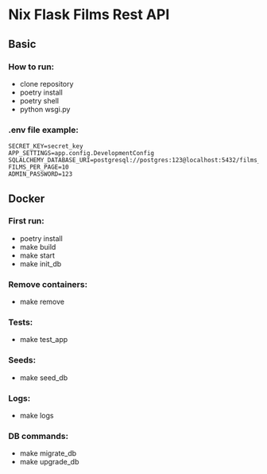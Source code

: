 # Nix Flask Films Rest API

## Basic

### How to run:

- clone repository
- poetry install
- poetry shell
- python wsgi.py

### .env file example:

```
SECRET_KEY=secret_key
APP_SETTINGS=app.config.DevelopmentConfig
SQLALCHEMY_DATABASE_URI=postgresql://postgres:123@localhost:5432/films_rest_api
FILMS_PER_PAGE=10
ADMIN_PASSWORD=123
```
## Docker

### First run:

- poetry install
- make build
- make start
- make init_db

### Remove containers:

- make remove

### Tests:

- make test_app

### Seeds:

- make seed_db

### Logs:

- make logs

### DB commands:

- make migrate_db
- make upgrade_db